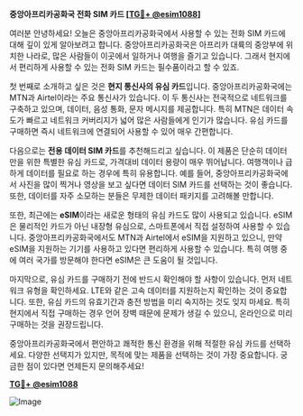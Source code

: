**중앙아프리카공화국 전화 SIM 카드 [[TG💪+ @esim1088](https://t.me/s/esim1088)]**

여러분 안녕하세요! 오늘은 중앙아프리카공화국에서 사용할 수 있는 전화 SIM 카드에 대해 깊이 있게 알아보려고 합니다. 중앙아프리카공화국은 아프리카 대륙의 중앙부에 위치한 나라로, 많은 사람들이 이곳에서 일하거나 여행을 즐기고 있습니다. 그래서 현지에서 편리하게 사용할 수 있는 전화 SIM 카드는 필수품이라고 할 수 있죠.

첫 번째로 소개하고 싶은 것은 **현지 통신사의 유심 카드**입니다. 중앙아프리카공화국에는 MTN과 Airtel이라는 주요 통신사가 있습니다. 이 두 통신사는 전국적으로 네트워크를 구축하고 있으며, 데이터, 음성 통화, 문자 메시지를 제공합니다. 특히 MTN은 데이터 속도가 빠르고 네트워크 커버리지가 넓어 많은 사람들에게 인기가 많습니다. 유심 카드를 구매하면 즉시 네트워크에 연결되어 사용할 수 있어 매우 간편합니다.

다음으로는 **전용 데이터 SIM 카드**를 추천해드리고 싶습니다. 이 제품은 단순히 데이터만을 위한 특별한 유심 카드로, 가격대비 데이터 용량이 매우 뛰어납니다. 여행객이나 급하게 데이터를 필요로 하는 경우에 특히 유용합니다. 예를 들어, 중앙아프리카공화국에서 사진을 많이 찍거나 영상을 보고 싶다면 데이터 SIM 카드를 선택하는 것이 좋습니다. 또한, 데이터를 자주 소모하는 분들은 무제한 데이터 패키지를 고려해볼 만합니다.

또한, 최근에는 **eSIM**이라는 새로운 형태의 유심 카드도 많이 사용되고 있습니다. eSIM은 물리적인 카드가 아닌 내장형 유심으로, 스마트폰에서 직접 설정하여 사용할 수 있습니다. 중앙아프리카공화국에서도 MTN과 Airtel에서 eSIM을 지원하고 있으니, 만약 eSIM을 지원하는 기기를 사용하고 있다면 편리하게 사용할 수 있습니다. 특히 여행 중에 여러 국가를 방문해야 한다면 eSIM은 큰 도움이 될 것입니다.

마지막으로, 유심 카드를 구매하기 전에 반드시 확인해야 할 사항이 있습니다. 먼저 네트워크 유형을 확인하세요. LTE와 같은 고속 데이터를 지원하는지 확인하는 것이 중요합니다. 또한, 유심 카드의 유효기간과 충전 방법을 미리 숙지하는 것도 잊지 마세요. 특히 현지에서 직접 구매하는 경우 언어 장벽 때문에 문제가 생길 수 있으니, 온라인으로 미리 구매하는 것을 권장드립니다.

중앙아프리카공화국에서 편안하고 쾌적한 통신 환경을 위해 적절한 유심 카드를 선택하세요. 다양한 선택지가 있지만, 목적에 맞는 제품을 선택하는 것이 가장 중요합니다. 궁금한 점이 있다면 언제든지 문의해주세요! 

**[TG💪+ @esim1088](https://t.me/s/esim1088)**

![Image](https://i.postimg.cc/Y0z9fWf4/image.png)